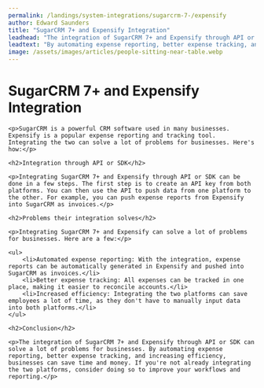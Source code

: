 ```yaml
---
permalink: /landings/system-integrations/sugarcrm-7-/expensify
author: Edward Saunders
title: "SugarCRM 7+ and Expensify Integration"
leadhead: "The integration of SugarCRM 7+ and Expensify through API or SDK can solve a lot of problems for businesses"
leadtext: "By automating expense reporting, better expense tracking, and increasing efficiency, businesses can save time and money. If you're not already integrating the two platforms, consider doing so to improve your workflows and reporting."
image: /assets/images/articles/people-sitting-near-table.webp
---
```

<div class="arttext">
	<h1>SugarCRM 7+ and Expensify Integration</h1>

	<p>SugarCRM is a powerful CRM software used in many businesses. Expensify is a popular expense reporting and tracking tool. Integrating the two can solve a lot of problems for businesses. Here's how:</p>

	<h2>Integration through API or SDK</h2>

	<p>Integrating SugarCRM 7+ and Expensify through API or SDK can be done in a few steps. The first step is to create an API key from both platforms. You can then use the API to push data from one platform to the other. For example, you can push expense reports from Expensify into SugarCRM as invoices.</p>

	<h2>Problems their integration solves</h2>

	<p>Integrating SugarCRM 7+ and Expensify can solve a lot of problems for businesses. Here are a few:</p>

	<ul>
		<li>Automated expense reporting: With the integration, expense reports can be automatically generated in Expensify and pushed into SugarCRM as invoices.</li>
		<li>Better expense tracking: All expenses can be tracked in one place, making it easier to reconcile accounts.</li>
		<li>Increased efficiency: Integrating the two platforms can save employees a lot of time, as they don't have to manually input data into both platforms.</li>
	</ul>

	<h2>Conclusion</h2>

	<p>The integration of SugarCRM 7+ and Expensify through API or SDK can solve a lot of problems for businesses. By automating expense reporting, better expense tracking, and increasing efficiency, businesses can save time and money. If you're not already integrating the two platforms, consider doing so to improve your workflows and reporting.</p>

</div>